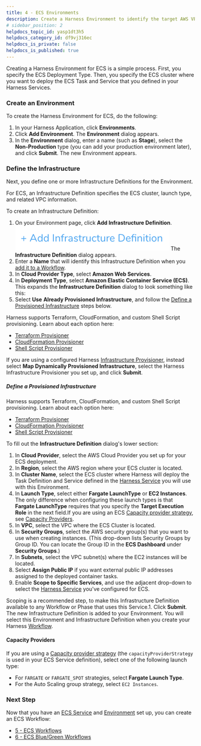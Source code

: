```yaml
---
title: 4 - ECS Environments
description: Create a Harness Environment to identify the target AWS VPC for your ECS deployment.
# sidebar_position: 2
helpdocs_topic_id: yasp1dt3h5
helpdocs_category_id: df9vj316ec
helpdocs_is_private: false
helpdocs_is_published: true
---
```


Creating a Harness Environment for ECS is a simple process. First, you specify the ECS Deployment Type. Then, you specify the ECS cluster where you want to deploy the ECS Task and Service that you defined in your Harness Services.


### Create an Environment

To create the Harness Environment for ECS, do the following:

1. In your Harness Application, click **Environments**.
2. Click **Add Environment**. The **Environment** dialog appears.
3. In the **Environment** dialog, enter a name (such as **Stage**), select the **Non-Production** type (you can add your production environment later), and click **Submit**. The new Environment appears.


### Define the Infrastructure

Next, you define one or more Infrastructure Definitions for the Environment.

For ECS, an Infrastructure Definition specifies the ECS cluster, launch type, and related VPC information.

To create an Infrastructure Definition:

1. On your Environment page, click **Add Infrastructure Definition**.
   ![](./static/ecs-environments-91.png)
   The **Infrastructure Definition** dialog appears.
2. Enter a **Name** that will identify this Infrastructure Definition when you [add it to a Workflow](/article/oinivtywnl-ecs-workflows).
3. In **Cloud Provider Type**, select **Amazon Web Services**.
4. In **Deployment Type**, select **Amazon Elastic Container Service (ECS)**. This expands the **Infrastructure Definition** dialog to look something like this:
5. Select **Use** **Already Provisioned Infrastructure**, and follow the [Define a Provisioned Infrastructure](#define_provisioned_infrastructure) steps below.

Harness supports Terraform, CloudFormation, and custom Shell Script provisioning. Learn about each option here:

* [Terraform Provisioner](/article/9pvvgcdbjh-terrform-provisioner)
* [CloudFormation Provisioner](/article/78g32khjcu-cloud-formation-provisioner)
* [Shell Script Provisioner](/article/1m3p7phdqo-shell-script-provisioner)

If you are using a configured Harness [Infrastructure Provisioner](/article/o22jx8amxb-add-an-infra-provisioner), instead select **Map Dynamically Provisioned Infrastructure**, select the Harness Infrastructure Provisioner you set up, and click **Submit**.
##### Define a Provisioned Infrastructure

Harness supports Terraform, CloudFormation, and custom Shell Script provisioning. Learn about each option here:

* [Terraform Provisioner](/article/9pvvgcdbjh-terrform-provisioner)
* [CloudFormation Provisioner](/article/78g32khjcu-cloud-formation-provisioner)
* [Shell Script Provisioner](/article/1m3p7phdqo-shell-script-provisioner)

To fill out the **Infrastructure Definition** dialog's lower section:

1. In **Cloud Provider**, select the AWS Cloud Provider you set up for your ECS deployment.
2. In **Region**, select the AWS region where your ECS cluster is located.
3. In **Cluster Name**, select the ECS cluster where Harness will deploy the Task Definition and Service defined in the [Harness Service](https://docs.harness.io/article/riu73ehy2m-ecs-services) you will use with this Environment.
4. In **Launch Type**, select either **Fargate LaunchType** or **EC2 Instances**.  
The only difference when configuring these launch types is that **Fargate LaunchType** requires that you specify the **Target Execution Role** in the next field.If you are using an ECS [Capacity provider strategy](https://docs.aws.amazon.com/AmazonECS/latest/developerguide/service_definition_parameters.html#sd-capacityproviderstrategy), see [Capacity Providers](https://docs.harness.io/article/yasp1dt3h5-ecs-environments#capacity_providers).
5. In **VPC**, select the VPC where the ECS Cluster is located.
6. In **Security Groups**, select the AWS security group(s) that you want to use when creating instances. (This drop-down lists Security Groups by Group ID. You can locate the Group ID in the **ECS Dashboard** under **Security Groups**.)
7. In **Subnets**, select the VPC subnet(s) where the EC2 instances will be located.
8. Select **Assign Public IP** if you want external public IP addresses assigned to the deployed container tasks.
9. Enable **Scope to Specific Services**, and use the adjacent drop-down to select the [Harness Service](https://docs.harness.io/article/riu73ehy2m-ecs-services) you've configured for ECS.

Scoping is a recommended step, to make this Infrastructure Definition available to any Workflow or Phase that uses this Service.1. Click **Submit**. The new Infrastructure Definition is added to your Environment. You will select this Environment and Infrastructure Definition when you create your Harness [Workflow](/article/oinivtywnl-ecs-workflows).

#### Capacity Providers

If you are using a [Capacity provider strategy](https://docs.aws.amazon.com/AmazonECS/latest/developerguide/service_definition_parameters.html#sd-capacityproviderstrategy) (the `capacityProviderStrategy` is used in your ECS Service definition), select one of the following launch type: 

* For `FARGATE` or `FARGATE_SPOT` strategies, select **Fargate Launch Type**.
* For the Auto Scaling group strategy, select `EC2 Instances`.

### Next Step

Now that you have an [ECS Service](/article/riu73ehy2m-ecs-services) and [Environment](/article/yasp1dt3h5-ecs-environments) set up, you can create an ECS Workflow:

* [5 - ECS Workflows](/article/oinivtywnl-ecs-workflows)
* [6 - ECS Blue/Green Workflows](/article/7qtpb12dv1-ecs-blue-green-workflows)

